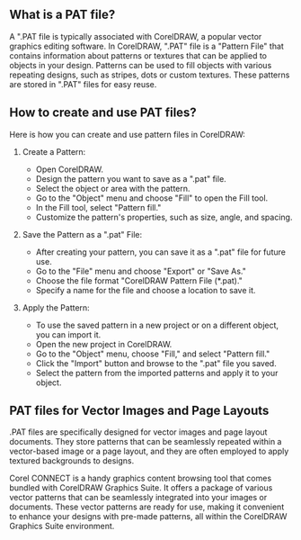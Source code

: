 ## What is a PAT file?

A ".PAT file is typically associated with CorelDRAW, a popular vector graphics editing software. In CorelDRAW, ".PAT" file is a "Pattern File" that contains information about patterns or textures that can be applied to objects in your design. Patterns can be used to fill objects with various repeating designs, such as stripes, dots or custom textures. These patterns are stored in ".PAT" files for easy reuse. 

## How to create and use PAT files?

Here is how you can create and use pattern files in CorelDRAW:

1.  Create a Pattern:
    
    -   Open CorelDRAW.
    -   Design the pattern you want to save as a ".pat" file.
    -   Select the object or area with the pattern.
    -   Go to the "Object" menu and choose "Fill" to open the Fill tool.
    -   In the Fill tool, select "Pattern fill."
    -   Customize the pattern's properties, such as size, angle, and spacing.
2.  Save the Pattern as a ".pat" File:
    
    -   After creating your pattern, you can save it as a ".pat" file for future use.
    -   Go to the "File" menu and choose "Export" or "Save As."
    -   Choose the file format "CorelDRAW Pattern File (*.pat)."
    -   Specify a name for the file and choose a location to save it.
3.  Apply the Pattern:
    
    -   To use the saved pattern in a new project or on a different object, you can import it.
    -   Open the new project in CorelDRAW.
    -   Go to the "Object" menu, choose "Fill," and select "Pattern fill."
    -   Click the "Import" button and browse to the ".pat" file you saved.
    -   Select the pattern from the imported patterns and apply it to your object.

## PAT files for Vector Images and Page Layouts

.PAT files are specifically designed for vector images and page layout documents. They store patterns that can be seamlessly repeated within a vector-based image or a page layout, and they are often employed to apply textured backgrounds to designs. 

Corel CONNECT is a handy graphics content browsing tool that comes bundled with CorelDRAW Graphics Suite. It offers a package of various vector patterns that can be seamlessly integrated into your images or documents. These vector patterns are ready for use, making it convenient to enhance your designs with pre-made patterns, all within the CorelDRAW Graphics Suite environment.
